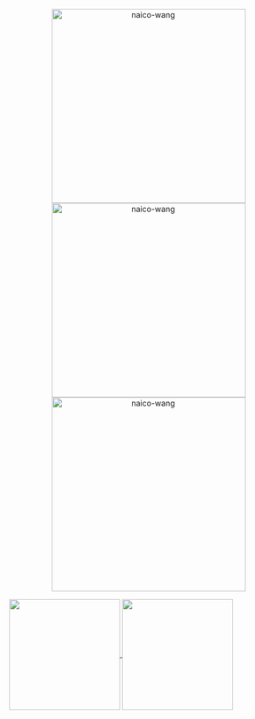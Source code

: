 <p align=center>
  <img height="350" align="center" src="https://github-readme-stats.vercel.app/api/top-langs?username=naico-wang&show_icons=true&locale=en&layout=compact" alt="naico-wang" />
  <img height="350" align="center" src="https://github-readme-stats.vercel.app/api?username=naico-wang&show_icons=true&locale=en&rank_icon=github&theme=onedark" alt="naico-wang" />
  <img height="350" align="center" src="https://github-readme-streak-stats.herokuapp.com/?user=naico-wang&" alt="naico-wang" />
</p>

<a href="https://github.com/anuraghazra/github-readme-stats">
  <img height=200 align="center" src="https://github-readme-stats.vercel.app/api?username=anuraghazra" />
</a>
<a href="https://github.com/anuraghazra/convoychat">
  <img height=200 align="center" src="https://github-readme-stats.vercel.app/api/top-langs?username=anuraghazra&layout=compact&langs_count=8&card_width=320" />
</a>
